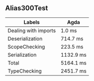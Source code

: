 
## Alias300Test

Labels|Agda
---|---
Dealing with imports|1.0 ms
Deserialization|714.7 ms
ScopeChecking|223.5 ms
Serialization|1132.9 ms
Total|5164.1 ms
TypeChecking|2451.7 ms


